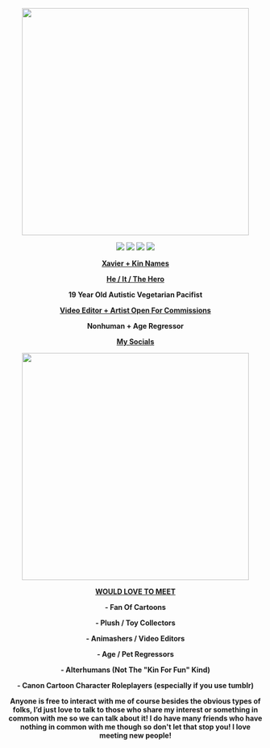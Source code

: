 </font> </font>
<p align="center">
<img src="https://i.ibb.co/HgHJ89V/56-CC4-DD0-E653-4394-8-C28-2-E890-C1-B7-C4-C.gif" width="450">

<p align="center">
<img src="https://i.ibb.co/86x3VKr/7-FE3-DC78-A42-B-4-E3-F-AFEF-4284490-E1-C9-C.jpg"> <img src="https://i.ibb.co/Wv1C4By/68-B84-E8-A-EC38-4710-9109-4-D41971-CDFB7.jpg"> <img src="https://i.ibb.co/swjP2gd/641-DFE89-2080-44-F7-BC90-BBDCA3-CA12-DF.jpg"> <img src="https://i.ibb.co/dgdLPsn/8210-BCD9-75-B6-45-DE-87-CF-668-C5-DABCFEE.jpg">

<p align="center">
<a href="https://rentry.co/RedIsHeroic"> <b> Xavier + Kin Names <b> </a>
</p>
<p align="center">
<a href="https://pronouns.cc/@Cyadical"> He / It / The Hero </a>
</p>
<p align="center">
19 Year Old Autistic Vegetarian Pacifist
</p>
<p align="center">
<a href="https://cyadicalcommissions.carrd.co/"> Video Editor + Artist Open For Commissions</a>
</p>
<p align="center">
</p>
<p align="center">
Nonhuman + Age Regressor
</p>
<p align="center">
<a href="https://linktr.ee/Cyadical"> My Socials </a>
</p> 
<p align="center">
<img src="https://i.ibb.co/gjB86Sh/1-A84525-B-BA42-44-E7-8-F8-F-F0-F565-F17633.gif" width="450">
<p align="center">
<ins>WOULD LOVE TO MEET</ins>
</p>

<p align="center">
<b> - Fan Of Cartoons <b>
</p>
<p align="center">
<b> - Plush / Toy Collectors <b>
<p align="center">
<b> - Animashers / Video Editors <b>
<p align="center">
<b> - Age / Pet Regressors <b> 
<p align="center">
<b> - Alterhumans (Not The "Kin For Fun" Kind) <b>
</p>  
  <p align="center">
<b> - Canon Cartoon Character Roleplayers (especially if you use tumblr) <b>
</p>
<p align="center">
<b> Anyone is free to interact with me of course besides the obvious types of folks, I’d just love to talk to those who share my interest or something in common with me so we can talk about it! I do have many friends who have nothing in common with me though so don't let that stop you! I love meeting new people! <b>
</p>


